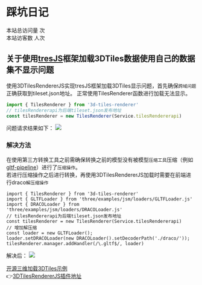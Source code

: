 <!-- ---
layoutClass: m-nav-layout
outline: [2, 3, 4]
--- -->
<!-- <style src="../list/index.scss"></style> -->

# 踩坑日记
本站总访问量 <span id="busuanzi_value_site_pv" /> 次<br>
本站访客数 <span id="busuanzi_value_site_uv" /> 人次
## 关于使用[tresJS](https://docs.tresjs.org/zh/)框架加载3DTiles数据使用自己的数据集不显示问题

使用3DTilesRendererJS实现tresJS框架加载3DTiles显示问题，首先确保`跨域问题`正确获取到tileset.json地址。
正常使用TilesRenderer函数进行加载无法显示。



```js
import { TilesRenderer } from '3d-tiles-renderer'
// tilesRendererapi为后端tileset.json发布地址
const tilesRenderer = new TilesRenderer(Service.tilesRendererapi) 
```
问题请求结果如下：
![](https://foruda.gitee.com/images/1732423557305942434/1dd96c21_14640185.png)

### 解决方法
在使用第三方转换工具之前需确保转换之前的模型没有被模型`压缩工具`压缩（例如[gltf-pipeline](https://github.com/CesiumGS/gltf-pipeline)）进行了`压缩操作`。<br>
若进行压缩操作之后进行转换，再使用3DTilesRendererJS加载时需要在前端进行draco`解压缩操作`
```js{2,3,4,6,7,8,9}
import { TilesRenderer } from '3d-tiles-renderer'
import { GLTFLoader } from 'three/examples/jsm/loaders/GLTFLoader.js'
import { DRACOLoader } from 'three/examples/jsm/loaders/DRACOLoader.js'
// tilesRendererapi为后端tileset.json发布地址
const tilesRenderer = new TilesRenderer(Service.tilesRendererapi)
// 增加解压缩
const loader = new GLTFLoader();
loader.setDRACOLoader(new DRACOLoader().setDecoderPath('./draco/'));
tilesRenderer.manager.addHandler(/\.gltf$/, loader)

```
解决后：
![](https://foruda.gitee.com/images/1732423447413965793/77aaa843_14640185.png)

[开源三维加载3DTiles示例](https://threehub.cn/#/codeMirror?navigation=ThreeJS&classify=expand&id=loadTiles)<br>
👉[3DTilesRendererJS插件地址](https://github.com/NASA-AMMOS/3DTilesRendererJS)